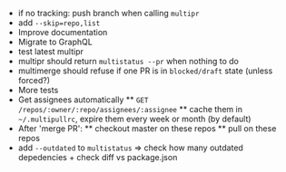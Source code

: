 * if no tracking: push branch when calling `multipr`
* add `--skip=repo,list`
* Improve documentation
* Migrate to GraphQL
* test latest multipr
* multipr should return `multistatus --pr` when nothing to do
* multimerge should refuse if one PR is in `blocked/draft` state (unless forced?)
* More tests
* Get assignees automatically
** `GET` `/repos/:owner/:repo/assignees/:assignee`
** cache them in `~/.multipullrc`, expire them every week or month (by default)
* After 'merge PR':
** checkout master on these repos
** pull on these repos
* add `--outdated` to `multistatus` => check how many outdated depedencies + check diff vs package.json